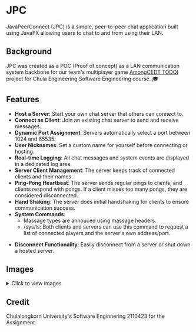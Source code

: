 # JPC
JavaPeerConnect (JPC) is a simple, peer-to-peer chat application built using JavaFX allowing users to chat to and from using their LAN.

## Background 
JPC was created as a POC (Proof of concept) as a LAN communication system backbone for our team's multiplayer game [AmongCEDT TODO!](https://github.com/adam-p/markdown-here/wiki/markdown-cheatsheet) project for Chula Engineering Software Engineering course. 🎓

## Features
- **Host a Server**: Start your own chat server that others can connect to.
- **Connect as Client**: Join an existing chat server to send and receive messages.
- **Dynamic Port Assignment**: Servers automatically select a port between 1024 and 65535.
- **User Nicknames**: Set a custom name for yourself before connecting or hosting.
- **Real-time Logging**: All chat messages and system events are displayed in a dedicated log area.
- **Server Client Management**: The server keeps track of connected clients and their names.
- **Ping-Pong Heartbeat**: The server sends regular pings to clients, and clients respond with pongs. If a client misses too many pongs, they are considered disconnected.
- **Hand Shaking**: The server does initial handshaking for clients to ensure communication success.
- **System Commands**:
  - Massage types are annouced using massage headers.
  - /sys/ls: Both clients and servers can use this command to request a list of connected players and the server's own address/port.
* **Disconnect Functionality**: Easily disconnect from a server or shut down a hosted server.

## Images
<details>
  <summary>Click to view images</summary>
  
![Home Page](https://github.com/ILFforever/JPC/blob/main/Images/home.png)
  
![Host Page](https://github.com/ILFforever/JPC/blob/main/Images/hoster.png)

![Client Page](https://github.com/ILFforever/JPC/blob/main/Images/client.png)

![Both Page](https://github.com/ILFforever/JPC/blob/main/Images/both.png)

![Command Page](https://github.com/ILFforever/JPC/blob/main/Images/sysls.png)

</details>

## Credit
Chulalongkorn University's Software Enginnering 2110423 for the Assignment.
